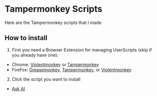 # Tampermonkey Scripts
Here are the Tampermonkey scripts that I made
## How to install
1. First you need a Browser Extension for managing UserScripts (skip if you already have one):  
* Chrome: [Violentmonkey](https://chrome.google.com/webstore/detail/violentmonkey/jinjaccalgkegednnccohejagnlnfdag)  or [Tampermonkey](https://chrome.google.com/webstore/detail/tampermonkey/dhdgffkkebhmkfjojejmpbldmpobfkfo)
* FireFox: [Greasemonkey](https://addons.mozilla.org/firefox/addon/greasemonkey/), [Tampermonkey](https://addons.mozilla.org/firefox/addon/tampermonkey/), or [Violentmonkey](https://addons.mozilla.org/firefox/addon/violentmonkey/)
2. Click the script you want to install
  * [Ask AI](/ask-ai/readme.md)
